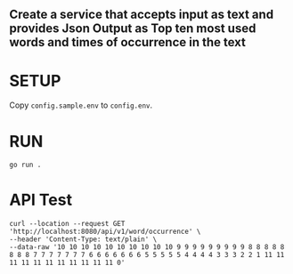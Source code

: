 ## Create a service that accepts input as text and provides Json Output as Top ten most used words and times of occurrence in the text

# SETUP

Copy `config.sample.env` to `config.env`.

# RUN

`go run .`

# API Test
```
curl --location --request GET 'http://localhost:8080/api/v1/word/occurrence' \
--header 'Content-Type: text/plain' \
--data-raw '10 10 10 10 10 10 10 10 10 10 9 9 9 9 9 9 9 9 9 8 8 8 8 8 8 8 8 7 7 7 7 7 7 7 6 6 6 6 6 6 6 5 5 5 5 5 4 4 4 4 3 3 3 2 2 1 11 11 11 11 11 11 11 11 11 11 11 0'
```